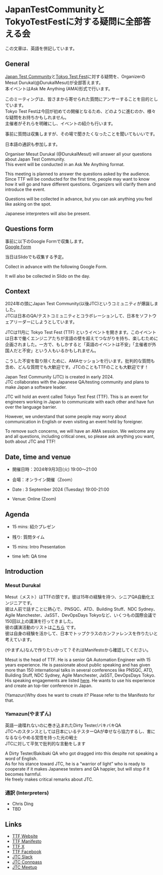 # JapanTestCommunityとTokyoTestFestに対する疑問に全部答える会

この文章は、英語を併記しています。  

## General

[Japan Test Community](https://japantestcommunity.connpass.com/)と[Tokyo Test Fest](https://tokyotestfest.com/)に対する疑問を、Organizerの Mesut Durukal(@DurukalMesut)が全部答えます。  
本イベントはAsk Me Anything (AMA)形式で行います。  

このミーティングは、皆さまから寄せられた質問にアンサーすることを目的としています。  
Tokyo Test Festは今回が初めての開催となるため、どのように進むのか、様々な疑問をお持ちかもしれません。  
主催者がそれらを明確にし、イベントの紹介も行います。  

事前に質問は収集しますが、その場で聞きたくなったことを聞いてもいいです。  

日本語の通訳も参加します。  

Organiser Mesut Durukal (@DurukalMesut) will answer all your questions about Japan Test Community.  
This event will be conducted in an Ask Me Anything format.  

This meeting is planned to answer the questions asked by the audience.   
Since TTF will be conducted for the first time, people may want to know how it will go and have different questions. 
Organizers will clarify them and introduce the event.  

Questions will be collected in advance, but you can ask anything you feel like asking on the spot.  

Japanese interpreters will also be present.  

## Questions form

事前に以下のGoogle Formで収集します。  
[Google Form](https://forms.gle/W9mdqS2sBFSM2KcE9)  

当日はSlidoでも収集する予定。    

Collect in advance with the following Google Form.  

It will also be collected in Slido on the day.  

## Context

2024年の頭にJapan Test Community(以後JTC)というコミュニティが爆誕しました。  
JTCは日本のQA/テストコミュニティとコラボレーションして、日本をソフトウェアリーダーにしようとしています。  

JTCは11月に Tokyo Test Fest (TTF) というイベントを開きます。このイベントは日本で働くエンジニアたちが言語の壁を超えてつながりを持ち、楽しむために企画されました。一方で、もしかすると「英語のイベントは不安」「主催者が外国人だと不安」という人もいるかもしれません。  

こうした不安を取り除くために、AMAセッションを行います。批判的な質問も含め、どんな質問でも大歓迎です。JTCのこともTTFのことも大歓迎です！  

Japan Test Community (JTC) is created in early 2024.    
JTC collaborates with the Japanese QA/testing community and plans to make Japan a software leader.  

JTC will hold an event called Tokyo Test Fest (TTF). This is an event for engineers working in Japan to communicate with each other and have fun over the language barrier.   

However, we understand that some people may worry about communication in English or even visiting an event held by foreigner.   

To remove such concerns, we will have an AMA session. We welcome any and all questions, including critical ones, so please ask anything you want, both about JTC and TTF!  

## Date, time and venue

-  開催日時：2024年9月3日(火) 19:00～21:00  

-  会場：オンライン開催（Zoom）

- Date : 3 September 2024 (Tuesday) 19:00-21:00  

- Venue: Online (Zoom)

## Agenda

- 15 mins: 紹介プレゼン

- 残り: 質問タイム

- 15 mins: Intro Presentation

- time left: QA time

## Introduction

### Mesut Durukal

Mesut（メスト）はTTFの頭です。彼は15年の経験を持つ、シニアQA自動化エンジニアです。  
彼は人前で話すことに熱心で、PNSQC、ATD、Building Stuff、NDC Sydney、Agile Manchester、JaSST、DevOpsDays Tokyoなど、いくつもの国際会議で150回以上の講演を行ってきました。    
彼の講演活動のリストは[こちら](https://drive.google.com/file/d/1lKTxhk1KEhXBw4kJRTBnHrfusn1S6-Yi/view?usp=drive_link) です。  
彼は自身の経験を活かして、日本でトップクラスのカンファレンスを作りたいと考えています。  

(やまずん)なんで作りたいかって？それはManifestoから確認してください。  

Mesut is the head of TTF. He is a senior QA Automation Engineer with 15 years experience. He is passionate about public 
speaking and has given more than 150 international talks in several conferences like PNSQC, ATD, Building Stuff, 
NDC Sydney, Agile Manchester, JaSST, DevOpsDays Tokyo. His speaking engagements are listed 
[here](https://drive.google.com/file/d/1lKTxhk1KEhXBw4kJRTBnHrfusn1S6-Yi/view?usp=drive_link). He wants to use his
experience and create an top-tier conference in Japan.

(Yamazun)Why does he want to create it? Please refer to the Manifesto for that.  

### Yamazun(やまずん)

英語一歳喋れないのに巻き込まれたDirty Tester/バキバキQA   
JTCへのスタンスとしては日本にいるテスターQAが幸せなら協力するし、害になるならやめる覚悟を持った光の戦士  
JTCに対して平気で批判的な言動をします  

A Dirty Tester/Bakibaki QA who got dragged into this despite not speaking a word of English.  
As for his stance toward JTC, he is a “warrior of light” who is ready to cooperate if it makes Japanese testers and QA happier, but will stop if it becomes harmful.  
He freely makes critical remarks about JTC.

### 通訳 (Interpreters)

* Chris Ding
* TBD

## Links

- [TTF Website](https://tokyotestfest.com/)
- [TTF Manifesto](https://drive.google.com/file/d/1SqSellW0E2jEif7upN-llhzNE9KYXb_M/view?usp=sharing)
- [TTF X](https://x.com/tokyotestfest)
- [TTF Facebook](https://www.facebook.com/tokyotestfest)
- [JTC Slack](https://join.slack.com/t/japantestcommunity/shared_invite/zt-2cak1u0q8-2ebhh1azGJ5AFeFCvnrNfQ)
- [JTC Connpass](https://japantestcommunity.connpass.com/)
- [JTC Meetup](https://www.meetup.com/japan-test-community/)